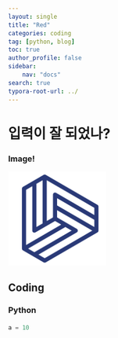 ```yaml
---
layout: single
title: "Red"
categories: coding
tag: [python, blog]
toc: true
author_profile: false
sidebar:
    nav: "docs"
search: true
typora-root-url: ../
---
```


# 입력이 잘 되었나?

### Image!

![mark](/images/2024-01-11-second/mark.png)



## Coding

### Python

```python
a = 10
```

